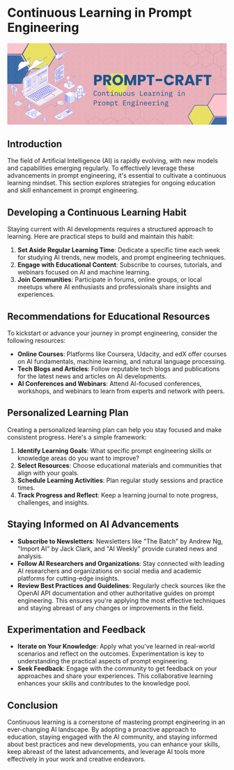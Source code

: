 # Continuous Learning in Prompt Engineering

![Continuous Learning in Prompt Engineering](images/Continuous%20Learning%20in%20Prompt%20Engineering.gif)

## Introduction

The field of Artificial Intelligence (AI) is rapidly evolving, with new models and capabilities emerging regularly. To effectively leverage these advancements in prompt engineering, it's essential to cultivate a continuous learning mindset. This section explores strategies for ongoing education and skill enhancement in prompt engineering.

## Developing a Continuous Learning Habit

Staying current with AI developments requires a structured approach to learning. Here are practical steps to build and maintain this habit:

1. **Set Aside Regular Learning Time**: Dedicate a specific time each week for studying AI trends, new models, and prompt engineering techniques.
2. **Engage with Educational Content**: Subscribe to courses, tutorials, and webinars focused on AI and machine learning.
3. **Join Communities**: Participate in forums, online groups, or local meetups where AI enthusiasts and professionals share insights and experiences.

## Recommendations for Educational Resources

To kickstart or advance your journey in prompt engineering, consider the following resources:

- **Online Courses**: Platforms like Coursera, Udacity, and edX offer courses on AI fundamentals, machine learning, and natural language processing.
- **Tech Blogs and Articles**: Follow reputable tech blogs and publications for the latest news and articles on AI developments.
- **AI Conferences and Webinars**: Attend AI-focused conferences, workshops, and webinars to learn from experts and network with peers.

## Personalized Learning Plan

Creating a personalized learning plan can help you stay focused and make consistent progress. Here's a simple framework:

1. **Identify Learning Goals**: What specific prompt engineering skills or knowledge areas do you want to improve?
2. **Select Resources**: Choose educational materials and communities that align with your goals.
3. **Schedule Learning Activities**: Plan regular study sessions and practice times.
4. **Track Progress and Reflect**: Keep a learning journal to note progress, challenges, and insights.

## Staying Informed on AI Advancements

- **Subscribe to Newsletters**: Newsletters like "The Batch" by Andrew Ng, "Import AI" by Jack Clark, and "AI Weekly" provide curated news and analysis.
- **Follow AI Researchers and Organizations**: Stay connected with leading AI researchers and organizations on social media and academic platforms for cutting-edge insights.
- **Review Best Practices and Guidelines**: Regularly check sources like the OpenAI API documentation and other authoritative guides on prompt engineering. This ensures you're applying the most effective techniques and staying abreast of any changes or improvements in the field.

## Experimentation and Feedback

- **Iterate on Your Knowledge**: Apply what you've learned in real-world scenarios and reflect on the outcomes. Experimentation is key to understanding the practical aspects of prompt engineering.
- **Seek Feedback**: Engage with the community to get feedback on your approaches and share your experiences. This collaborative learning enhances your skills and contributes to the knowledge pool.

## Conclusion

Continuous learning is a cornerstone of mastering prompt engineering in an ever-changing AI landscape. By adopting a proactive approach to education, staying engaged with the AI community, and staying informed about best practices and new developments, you can enhance your skills, keep abreast of the latest advancements, and leverage AI tools more effectively in your work and creative endeavors.
